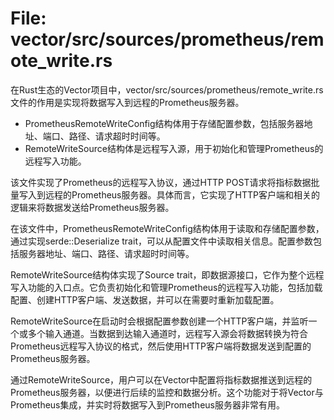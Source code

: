 # File: vector/src/sources/prometheus/remote_write.rs

在Rust生态的Vector项目中，vector/src/sources/prometheus/remote_write.rs文件的作用是实现将数据写入到远程的Prometheus服务器。

- PrometheusRemoteWriteConfig结构体用于存储配置参数，包括服务器地址、端口、路径、请求超时时间等。
- RemoteWriteSource结构体是远程写入源，用于初始化和管理Prometheus的远程写入功能。

该文件实现了Prometheus的远程写入协议，通过HTTP POST请求将指标数据批量写入到远程的Prometheus服务器。具体而言，它实现了HTTP客户端和相关的逻辑来将数据发送给Prometheus服务器。

在该文件中，PrometheusRemoteWriteConfig结构体用于读取和存储配置参数，通过实现serde::Deserialize trait，可以从配置文件中读取相关信息。配置参数包括服务器地址、端口、路径、请求超时时间等。

RemoteWriteSource结构体实现了Source trait，即数据源接口，它作为整个远程写入功能的入口点。它负责初始化和管理Prometheus的远程写入功能，包括加载配置、创建HTTP客户端、发送数据，并可以在需要时重新加载配置。

RemoteWriteSource在启动时会根据配置参数创建一个HTTP客户端，并监听一个或多个输入通道。当数据到达输入通道时，远程写入源会将数据转换为符合Prometheus远程写入协议的格式，然后使用HTTP客户端将数据发送到配置的Prometheus服务器。

通过RemoteWriteSource，用户可以在Vector中配置将指标数据推送到远程的Prometheus服务器，以便进行后续的监控和数据分析。这个功能对于将Vector与Prometheus集成，并实时将数据写入到Prometheus服务器非常有用。

